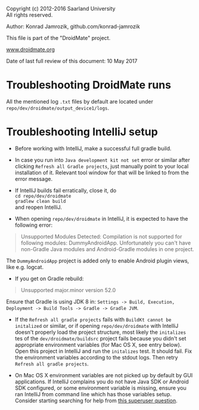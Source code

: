   Copyright (c) 2012-2016 Saarland University  
  All rights reserved.

  Author: Konrad Jamrozik, github.com/konrad-jamrozik
  
  This file is part of the "DroidMate" project.

  www.droidmate.org

  Date of last full review of this document: 10 May 2017

# Troubleshooting DroidMate runs

All the mentioned log `.txt` files by default are located under `repo/dev/droidmate/output_device1/logs`.

# Troubleshooting IntelliJ setup

* Before working with IntelliJ, make a successful full gradle build.

* In case you run into `Java development kit not set` error or similar after clicking `Refresh all Gradle projects`, just manually point to your local installation of it. Relevant tool window for that will be linked to from the error message. 

* If IntelliJ builds fail erratically, close it, do  
`cd repo/dev/droidmate`  
`gradlew clean build`   
and reopen IntelliJ.

* When opening `repo/dev/droidmate` in IntelliJ, it is expected to have the following error:
> Unsupported Modules Detected: Compilation is not supported for following modules: DummyAndroidApp. Unfortunately you can't have non-Gradle Java modules and Android-Gradle modules in one project.

The `DummyAndroidApp` project is added only to enable Android plugin views, like e.g. logcat.

* If you get on Gradle rebuild:

> Unsupported major.minor version 52.0

Ensure that Gradle is using JDK 8 in: `Settings -> Build, Execution, Deployment -> Build Tools -> Gradle -> Gradle JVM`.

* If the `Refresh all gradle projects` fails with `BuildKt cannot be initalized` or similar, or if opening `repo/dev/droidmate` with IntelliJ doesn't properly load the project structure, most likely the `initalizes` tes of the `dev/droidmate/buildsrc` project fails because you didn't set appropriate environment variables (for Mac OS X, see entry below). Open this project in IntelliJ and run the `initalizes` test. It should fail. Fix the environment variables according to the stdout logs. Then retry `Refresh all gradle projects`.

* On Mac OS X environment variables are not picked up by default by GUI applications. If IntelliJ complains you do not have Java SDK or Android SDK configured, or some environment variable is missing, ensure you ran IntelliJ from command line which has those variables setup. Consider starting searching for help from [this superuser question](http://superuser.com/q/476752/225013).  
